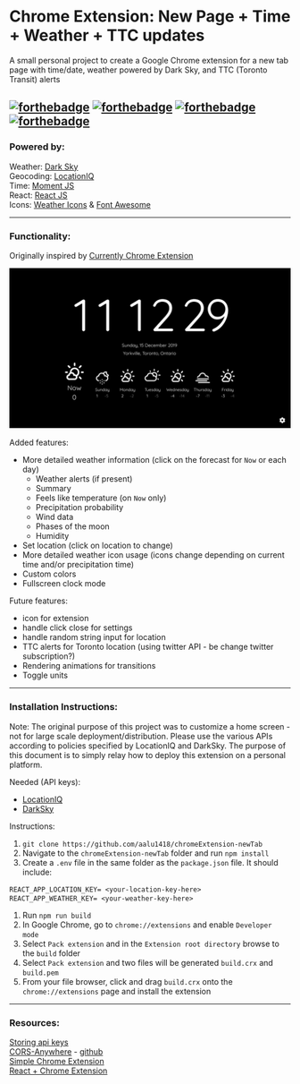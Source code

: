 # Chrome Extension: New Page + Time + Weather + TTC updates
A small personal project to create a Google Chrome extension for a new tab page with time/date, weather powered by Dark Sky, and TTC (Toronto Transit) alerts

[![forthebadge](https://forthebadge.com/images/badges/contains-cat-gifs.svg)](https://forthebadge.com) [![forthebadge](https://forthebadge.com/images/badges/made-with-javascript.svg)](https://forthebadge.com)
[![forthebadge](https://forthebadge.com/images/badges/designed-in-etch-a-sketch.svg)](https://forthebadge.com) [![forthebadge](https://forthebadge.com/images/badges/uses-css.svg)](https://forthebadge.com)
---
### Powered by:
Weather: [Dark Sky](https://darksky.net/poweredby/)  
Geocoding: [LocationIQ](https://locationiq.com/)  
Time: [Moment JS](https://momentjs.com/)  
React: [React JS](https://reactjs.org/)  
Icons: [Weather Icons](https://www.npmjs.com/package/weather-icons) & [Font Awesome](https://fontawesome.com/)  

---
### Functionality:
Originally inspired by [Currently Chrome Extension](https://chrome.google.com/webstore/detail/currently/ojhmphdkpgbibohbnpbfiefkgieacjmh?hl=en)

![](./screenshot.png)

Added features:
- More detailed weather information (click on the forecast for ```Now``` or each day)
  - Weather alerts (if present)
  - Summary
  - Feels like temperature (on ```Now``` only)
  - Precipitation probability
  - Wind data
  - Phases of the moon
  - Humidity
- Set location (click on location to change)
- More detailed weather icon usage (icons change depending on current time and/or precipitation time)
- Custom colors
- Fullscreen clock mode

Future features:
- icon for extension
- handle click close for settings
- handle random string input for location
- TTC alerts for Toronto location (using twitter API - be change twitter subscription?)
- Rendering animations for transitions
- Toggle units

---
### Installation Instructions:

Note: The original purpose of this project was to customize a home screen - not for large scale deployment/distribution. Please use the various APIs according to policies specified by LocationIQ and DarkSky. The purpose of this document is to simply relay how to deploy this extension on a personal platform.

Needed (API keys):
- [LocationIQ](https://locationiq.com/register)
- [DarkSky](https://darksky.net/dev/register)

Instructions:

1. ```git clone https://github.com/aalu1418/chromeExtension-newTab```
1. Navigate to the ```chromeExtension-newTab``` folder and run ```npm install```
1. Create a ```.env``` file in the same folder as the ```package.json``` file. It should include:
  ```
  REACT_APP_LOCATION_KEY= <your-location-key-here>
  REACT_APP_WEATHER_KEY= <your-weather-key-here>
  ```
1. Run ```npm run build```
1. In Google Chrome, go to ```chrome://extensions``` and enable ```Developer mode```
1. Select ```Pack extension``` and in the ```Extension root directory``` browse to the ```build``` folder
1. Select ```Pack extension``` and two files will be generated ```build.crx``` and ```build.pem```
1. From your file browser, click and drag ```build.crx``` onto the ```chrome://extensions``` page and install the extension

---
### Resources:
[Storing api keys](https://medium.com/better-programming/using-environment-variables-in-reactjs-9ad9c5322408)  
[CORS-Anywhere](https://cors-anywhere.herokuapp.com/) - [github](https://github.com/Rob--W/cors-anywhere)  
[Simple Chrome Extension](https://medium.com/javascript-in-plain-english/https-medium-com-javascript-in-plain-english-how-to-build-a-simple-chrome-extension-in-vanilla-javascript-e52b2994aeeb)  
[React + Chrome Extension](https://medium.com/@gilfink/building-a-chrome-extension-using-react-c5bfe45aaf36)  
